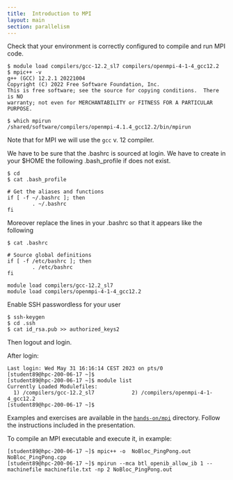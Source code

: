 ```yaml
---
title:  Introduction to MPI
layout: main
section: parallelism
---
```


Check that your environment is correctly configured to compile and run MPI code.

```shell
$ module load compilers/gcc-12.2_sl7 compilers/openmpi-4-1-4_gcc12.2
$ mpic++ -v
g++ (GCC) 12.2.1 20221004
Copyright (C) 2022 Free Software Foundation, Inc.
This is free software; see the source for copying conditions.  There is NO
warranty; not even for MERCHANTABILITY or FITNESS FOR A PARTICULAR PURPOSE.

$ which mpirun
/shared/software/compilers/openmpi-4.1.4_gcc12.2/bin/mpirun
```

Note that for MPI we will use the `gcc` v. 12 compiler.

We have to be sure that the .bashrc is sourced at login. We have to create in your $HOME the following .bash_profile if does not exist.

```shell
$ cd 
$ cat .bash_profile

# Get the aliases and functions
if [ -f ~/.bashrc ]; then
        . ~/.bashrc
fi
```
Moreover replace the lines in your .bashrc so that it appears like the following

```shell
$ cat .bashrc

# Source global definitions
if [ -f /etc/bashrc ]; then
        . /etc/bashrc
fi

module load compilers/gcc-12.2_sl7
module load compilers/openmpi-4-1-4_gcc12.2
```
Enable SSH passwordless for your user

```shell
$ ssh-keygen
$ cd .ssh
$ cat id_rsa.pub >> authorized_keys2
```

Then logout and login.

After login:
```shell
Last login: Wed May 31 16:16:14 CEST 2023 on pts/0
[student89@hpc-200-06-17 ~]$
[student89@hpc-200-06-17 ~]$ module list
Currently Loaded Modulefiles:
  1) /compilers/gcc-12.2_sl7            2) /compilers/openmpi-4-1-4_gcc12.2
[student89@hpc-200-06-17 ~]$

```
Examples and exercises are available in the
[`hands-on/mpi`]({{site.exercises_repo}}/hands-on/mpi) directory. Follow the
instructions included in the presentation.


To compile an MPI executable and execute it, in example: 

```shell
[student89@hpc-200-06-17 ~]$ mpic++ -o  NoBloc_PingPong.out NoBloc_PingPong.cpp
[student89@hpc-200-06-17 ~]$ mpirun --mca btl_openib_allow_ib 1 --machinefile machinefile.txt -np 2 NoBloc_PingPong.out
```
